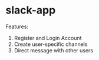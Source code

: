 # slack-app
Features:
1. Register and Login Account
2. Create user-specific channels
3. Direct message with other users
